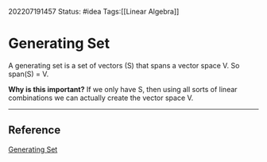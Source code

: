 202207191457
Status: #idea
Tags:[[Linear Algebra]]

# Generating Set
A generating set is a set of vectors (S) that spans a vector space V.
So span(S) = V.

**Why is this important?**
If we only have S, then using all sorts of linear combinations we can actually create the vector space V.

---


## Reference
[Generating Set](https://www.youtube.com/watch?v=LtAFFAGGbSk&t=43s)